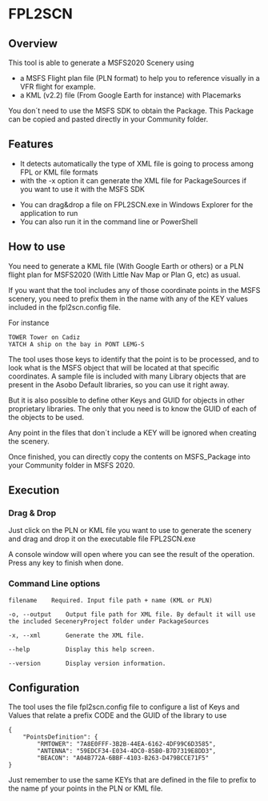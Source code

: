 # FPL2SCN

## Overview
This tool is able to generate a MSFS2020 Scenery using 
* a MSFS Flight plan file (PLN format) to help you to reference visually in a VFR flight for example.
* a KML (v2.2) file (From Google Earth for instance) with Placemarks

You don´t need to use the MSFS SDK to obtain the Package. This Package can be copied and pasted directly in your Community folder.

## Features

* It detects automatically the type of XML file is going to process among FPL or KML file formats
* with the -x option it can generate the XML file for PackageSources if you want to use it with the MSFS SDK
- You can drag&drop a file on FPL2SCN.exe in Windows Explorer for the application to run
- You can also run it in the command line or PowerShell

## How to use

You need to generate a KML file (With Google Earth or others) or a PLN flight plan for MSFS2020 (With Little Nav Map or Plan G, etc) as usual. 

If you want that the tool includes any of those coordinate points in the MSFS scenery, you need to prefix them in the name with any of the KEY values included in the fpl2scn.config file. 

For instance

    TOWER Tower on Cadiz
    YATCH A ship on the bay in PONT LEMG-S

The tool uses those keys to identify that the point is to be processed, and to look what is the MSFS object that will be located at that specific coordinates. A sample file is included with many Library objects that are present in the Asobo Default libraries, so you can use it right away. 

But it is also possible to define other Keys and GUID for objects in other proprietary libraries. The only that you need is to know the GUID of each of the objects to be used.

Any point in the files that don´t include a KEY will be ignored when creating the scenery.

Once finished, you can directly copy the contents on MSFS_Package into your Community folder in MSFS 2020.


## Execution

### Drag & Drop

Just click on the PLN or KML file you want to use to generate the scenery and drag and drop it on the executable file FPL2SCN.exe 

A console window will open where you can see the result of the operation. Press any key to finish when done.

### Command Line options

    filename    Required. Input file path + name (KML or PLN)

    -o, --output    Output file path for XML file. By default it will use the included SeceneryProject folder under PackageSources

    -x, --xml       Generate the XML file.

    --help          Display this help screen.

    --version       Display version information.


## Configuration

The tool uses the file fpl2scn.config file to configure a list of Keys and Values that relate a prefix CODE and the GUID of the library to use

    {
        "PointsDefinition": {
            "RMTOWER": "7A8E0FFF-3B2B-44EA-6162-4DF99C6D3585",
            "ANTENNA": "59EDCF34-E034-4DC0-85B0-B7D7319E8DD3",
            "BEACON": "A04B772A-6BBF-4103-B263-D479BCCE71F5"
    }


Just remember to use the same KEYs that are defined in the file to prefix to the name pf your points in the PLN or KML file.

